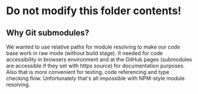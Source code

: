 # Do not modify this folder contents!

## Why Git submodules?

We wanted to use relative paths for module resolving to make our code base work in raw mode (without build stage).
It needed for code accessibility in browsers environment and at the GitHub pages 
(submodules are accessible if they set with https source) for documentation purposes.
Also that is more convenient for testing, code referencing and type checking flow. 
Unfortunately that's all impossible with NPM-style module resolving.